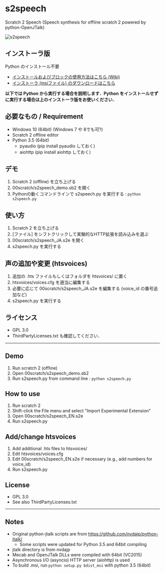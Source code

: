 # s2speech
Scratch 2 Speech (Speech synthesis for offline scratch 2 powered by python-OpenJTalk)

![s2speech](https://github.com/memakura/s2speech/blob/master/images/ScratchSpeechSynth.png)

## インストーラ版
Python のインストール不要
- [インストールおよびブロックの使用方法はこちら (Wiki)](https://github.com/memakura/s2speech/wiki)
- [インストーラ (msiファイル) のダウンロードはこちら](https://github.com/memakura/s2speech/releases)

**以下では Python から実行する場合を説明します．Python をインストールせずに実行する場合は上のインストーラ版をお使いください．**

## 必要なもの / Requirement
- Windows 10 (64bit) (Windows 7 や 8でも可?)
- Scratch 2 offline editor
- Python 3.5 (64bit)
    - pyaudio (pip install pyaudio しておく)
    - aiohttp (pip install aiohttp しておく)

## デモ
1. Scratch 2 (offline) を立ち上げる
1. 00scratch/s2speech_demo.sb2 を開く
1. Pythonの動くコマンドラインで s2speech.py を実行する : `python s2speech.py`

## 使い方
1. Scratch 2 を立ち上げる
1. [ファイル] をシフトクリックして実験的なHTTP拡張を読み込みを選ぶ
1. 00scratch/s2speech_JA.s2e を開く
1. s2speech.py を実行する

## 声の追加や変更 (htsvoices)
1. 追加の .hts ファイルもしくはフォルダを htsvoices/ に置く
1. htsvoices/voices.cfg を適当に編集する
1. 必要に応じて 00scratch/s2speech_JA.s2e を編集する (voice_id の番号追加など)
1. s2speech.py を実行する

## ライセンス
- GPL 3.0
- ThirdPartyLicenses.txt も確認してください．

----

## Demo
1. Run scratch 2 (offline)
1. Open 00scratch/s2speech_demo.sb2
1. Run s2speech.py from command line : `python s2speech.py`

## How to use
1. Run scratch 2
1. Shift-click the File menu and select "Import Experimental Extension"
1. Open 00scratch/s2speech_EN.s2e
1. Run s2speech.py

## Add/change htsvoices
1. Add additional .hts files to htsvoices/
1. Edit htsvoices/voices.cfg
1. Edit 00scratch/s2speech_EN.s2e if necessary (e.g., add numbers for voice_id)
1. Run s2speech.py

## License
- GPL 3.0
- See also ThirdPartyLicenses.txt

----
## Notes
- Original python-jtalk scripts are from https://github.com/nvdajp/python-jtalk/
    - Some scripts were updated for Python 3.5 and 64bit compiling
- jtalk directory is from nvdajp
- Mecab and OpenJTalk DLLs were compiled with 64bit (VC2015)
- Asynchronous I/O (asyncio) HTTP server (aiohttp) is used
- To build .msi, run `python setup.py bdist_msi` with python 3.5 (64bit)

